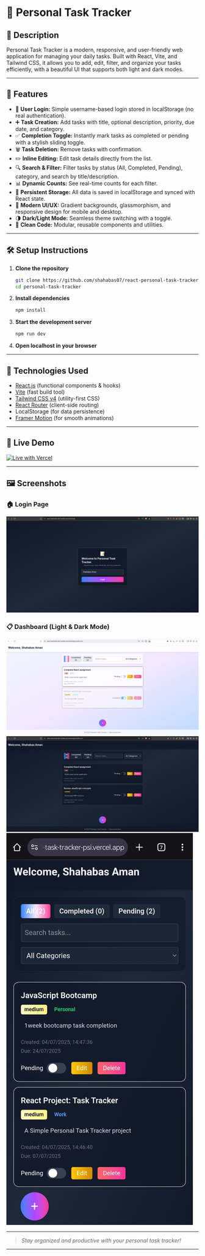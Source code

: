 # 📝 Personal Task Tracker

## 📖 Description
Personal Task Tracker is a modern, responsive, and user-friendly web application for managing your daily tasks. Built with React, Vite, and Tailwind CSS, it allows you to add, edit, filter, and organize your tasks efficiently, with a beautiful UI that supports both light and dark modes.

---

## 🚀 Features
- 🔐 **User Login:** Simple username-based login stored in localStorage (no real authentication).
- ➕ **Task Creation:** Add tasks with title, optional description, priority, due date, and category.
- ✅ **Completion Toggle:** Instantly mark tasks as completed or pending with a stylish sliding toggle.
- 🗑 **Task Deletion:** Remove tasks with confirmation.
- ✏️ **Inline Editing:** Edit task details directly from the list.
- 🔍 **Search & Filter:** Filter tasks by status (All, Completed, Pending), category, and search by title/description.
- 📊 **Dynamic Counts:** See real-time counts for each filter.
- 💾 **Persistent Storage:** All data is saved in localStorage and synced with React state.
- 🎨 **Modern UI/UX:** Gradient backgrounds, glassmorphism, and responsive design for mobile and desktop.
- 🌗 **Dark/Light Mode:** Seamless theme switching with a toggle.
- 🧩 **Clean Code:** Modular, reusable components and utilities.

---

## 🛠 Setup Instructions

1. **Clone the repository**
   ```sh
   git clone https://github.com/shahabas07/react-personal-task-tracker.git
   cd personal-task-tracker
   ```
2. **Install dependencies**
   ```sh
   npm install
   ```
3. **Start the development server**
   ```sh
   npm run dev
   ```
4. **Open localhost in your browser**

---

## 🧰 Technologies Used
- [React.js](https://react.dev/) (functional components & hooks)
- [Vite](https://vitejs.dev/) (fast build tool)
- [Tailwind CSS v4](https://tailwindcss.com/) (utility-first CSS)
- [React Router](https://reactrouter.com/) (client-side routing)
- LocalStorage (for data persistence)
- [Framer Motion](https://www.framer.com/motion/) (for smooth animations)

---

## 🔗 Live Demo
[![Live with Vercel](https://img.shields.io/badge/Live-Demo-green?style=for-the-badge&logo=vercel)](https://react-personal-task-tracker-psi.vercel.app/)

---

## 🖼 Screenshots

### 🏠 Login Page
![Login Page](screenshots/login.png)

### 📋 Dashboard (Light & Dark Mode)
![Dashboard Light](screenshots/dashboard-light.png)
![Dashboard Dark](screenshots/dashboard-dark.png)
![Dashboard Mobile (responsive)](screenshots/dashboard-Mobile.png)


---

> _Stay organized and productive with your personal task tracker!_

---
